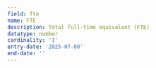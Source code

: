 ```yaml
---
field: fte
name: FTE
description: Total full-time equivalent (FTE)
datatype: number
cardinality: '1'
entry-date: '2025-07-08'
end-date: ''
---
```

